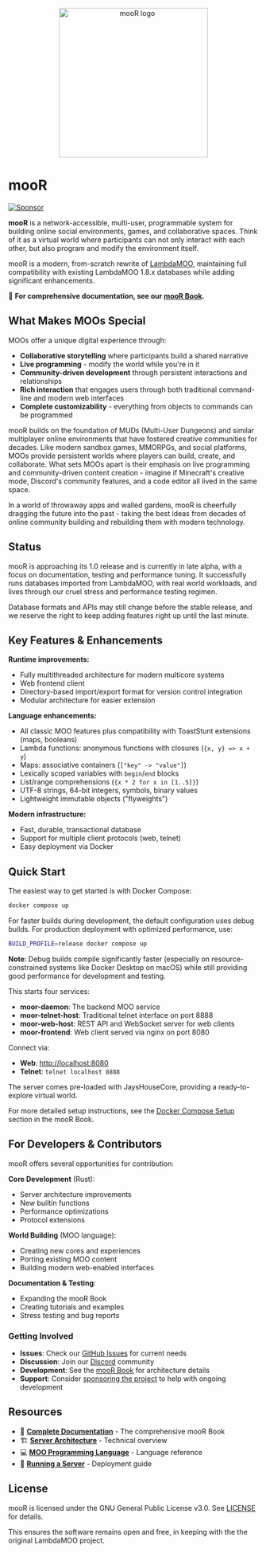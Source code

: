 <p align="center"><img src="./doc/porcupine-building.jpg" alt="mooR logo" width="300"/></p>

# mooR

[![Sponsor](https://img.shields.io/badge/Sponsor-%E2%9D%A4-pink)](https://github.com/sponsors/rdaum)

**mooR** is a network-accessible, multi-user, programmable system for building online social
environments, games, and collaborative spaces. Think of it as a virtual world where participants can
not only interact with each other, but also program and modify the environment itself.

mooR is a modern, from-scratch rewrite of [LambdaMOO](https://en.wikipedia.org/wiki/MOO),
maintaining full compatibility with existing LambdaMOO 1.8.x databases while adding significant
enhancements.

📖 **For comprehensive documentation, see our [mooR Book](https://rdaum.github.io/moor/).**

## What Makes MOOs Special

MOOs offer a unique digital experience through:

- **Collaborative storytelling** where participants build a shared narrative
- **Live programming** - modify the world while you're in it
- **Community-driven development** through persistent interactions and relationships
- **Rich interaction** that engages users through both traditional command-line and modern web
  interfaces
- **Complete customizability** - everything from objects to commands can be programmed

mooR builds on the foundation of MUDs (Multi-User Dungeons) and similar multiplayer online
environments that have fostered creative communities for decades. Like modern sandbox games,
MMORPGs, and social platforms, MOOs provide persistent worlds where players can build, create, and
collaborate. What sets MOOs apart is their emphasis on live programming and community-driven content
creation - imagine if Minecraft's creative mode, Discord's community features, and a code editor all
lived in the same space.

In a world of throwaway apps and walled gardens, mooR is cheerfully dragging the future into the
past - taking the best ideas from decades of online community building and rebuilding them with
modern technology.

## Status

mooR is approaching its 1.0 release and is currently in late alpha, with a focus on documentation,
testing and performance tuning. It successfully runs databases imported from LambdaMOO, with real
world workloads, and lives through our cruel stress and performance testing regimen.

Database formats and APIs may still change before the stable release, and we reserve the right to
keep adding features right up until the last minute.

## Key Features & Enhancements

**Runtime improvements:**

- Fully multithreaded architecture for modern multicore systems
- Web frontend client
- Directory-based import/export format for version control integration
- Modular architecture for easier extension

**Language enhancements:**

- All classic MOO features plus compatibility with ToastStunt extensions (maps, booleans)
- Lambda functions: anonymous functions with closures (`{x, y} => x + y`)
- Maps: associative containers (`["key" -> "value"]`)
- Lexically scoped variables with `begin`/`end` blocks
- List/range comprehensions (`{x * 2 for x in [1..5]}`)
- UTF-8 strings, 64-bit integers, symbols, binary values
- Lightweight immutable objects ("flyweights")

**Modern infrastructure:**

- Fast, durable, transactional database
- Support for multiple client protocols (web, telnet)
- Easy deployment via Docker

## Quick Start

The easiest way to get started is with Docker Compose:

```bash
docker compose up
```

For faster builds during development, the default configuration uses debug builds. For production
deployment with optimized performance, use:

```bash
BUILD_PROFILE=release docker compose up
```

**Note**: Debug builds compile significantly faster (especially on resource-constrained systems like
Docker Desktop on macOS) while still providing good performance for development and testing.

This starts four services:

- **moor-daemon**: The backend MOO service
- **moor-telnet-host**: Traditional telnet interface on port 8888
- **moor-web-host**: REST API and WebSocket server for web clients
- **moor-frontend**: Web client served via nginx on port 8080

Connect via:

- **Web**: [http://localhost:8080](http://localhost:8080)
- **Telnet**: `telnet localhost 8888`

The server comes pre-loaded with JaysHouseCore, providing a ready-to-explore virtual world.

For more detailed setup instructions, see the
[Docker Compose Setup](https://rdaum.github.io/moor/the-system/docker-compose-setup.html) section in
the mooR Book.

## For Developers & Contributors

mooR offers several opportunities for contribution:

**Core Development** (Rust):

- Server architecture improvements
- New builtin functions
- Performance optimizations
- Protocol extensions

**World Building** (MOO language):

- Creating new cores and experiences
- Porting existing MOO content
- Building modern web-enabled interfaces

**Documentation & Testing**:

- Expanding the mooR Book
- Creating tutorials and examples
- Stress testing and bug reports

### Getting Involved

- **Issues**: Check our [GitHub Issues](https://github.com/rdaum/moor/issues) for current needs
- **Discussion**: Join our [Discord](https://discord.gg/Ec94y5983z) community
- **Development**: See the [mooR Book](https://rdaum.github.io/moor/) for architecture details
- **Support**: Consider [sponsoring the project](https://github.com/sponsors/rdaum) to help with ongoing development

## Resources

- 📖 **[Complete Documentation](https://rdaum.github.io/moor/)** - The comprehensive mooR Book
- 🏗️ **[Server Architecture](https://rdaum.github.io/moor/moor-architecture.html)** - Technical
  overview
- 💻
  **[MOO Programming Language](https://rdaum.github.io/moor/the-moo-programming-language.html)** -
  Language reference
- 🚀 **[Running a Server](https://rdaum.github.io/moor/the-system/running-the-server.html)** -
  Deployment guide

## License

mooR is licensed under the GNU General Public License v3.0. See [LICENSE](./LICENSE) for details.

This ensures the software remains open and free, in keeping with the the original LambdaMOO project.

